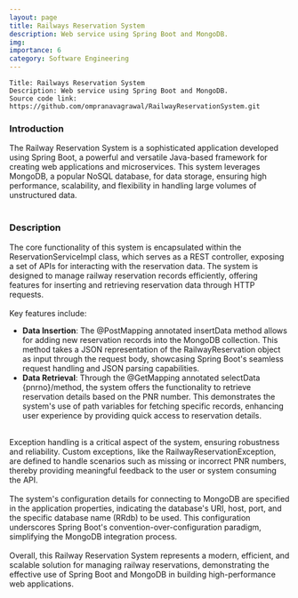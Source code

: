 ```yaml
---
layout: page
title: Railways Reservation System
description: Web service using Spring Boot and MongoDB.
img:
importance: 6
category: Software Engineering
---
```


    Title: Railways Reservation System
    Description: Web service using Spring Boot and MongoDB.
    Source code link: https://github.com/ompranavagrawal/RailwayReservationSystem.git

<div class="row"><h3>Introduction</h3></div>
<div class="row">
    The Railway Reservation System is a sophisticated application developed using Spring Boot, a powerful and versatile Java-based framework for creating web applications and microservices. This system leverages MongoDB, a popular NoSQL database, for data storage, ensuring high performance, scalability, and flexibility in handling large volumes of unstructured data.
</div><br>
<div class="row"><h3>Description</h3></div>
<div class="row">
    The core functionality of this system is encapsulated within the ReservationServiceImpl class, which serves as a REST controller, exposing a set of APIs for interacting with the reservation data. The system is designed to manage railway reservation records efficiently, offering features for inserting and retrieving reservation data through HTTP requests.
</div><br>
<div class="row">
Key features include:
    <ul>
        <li><b>Data Insertion</b>: The @PostMapping annotated insertData method allows for adding new reservation records into the MongoDB collection. This method takes a JSON representation of the RailwayReservation object as input through the request body, showcasing Spring Boot's seamless request handling and JSON parsing capabilities.</li>
        <li><b>Data Retrieval</b>: Through the @GetMapping annotated selectData {pnrno}/method, the system offers the functionality to retrieve reservation details based on the PNR number. This demonstrates the system's use of path variables for fetching specific records, enhancing user experience by providing quick access to reservation details.
        </li>
    </ul>
</div><br>
<div class="row">Exception handling is a critical aspect of the system, ensuring robustness and reliability. Custom exceptions, like the RailwayReservationException, are defined to handle scenarios such as missing or incorrect PNR numbers, thereby providing meaningful feedback to the user or system consuming the API.
</div><br>
<div class="row">The system's configuration details for connecting to MongoDB are specified in the application properties, indicating the database's URI, host, port, and the specific database name (RRdb) to be used. This configuration underscores Spring Boot's convention-over-configuration paradigm, simplifying the MongoDB integration process.</div><br>
<div class="row">
Overall, this Railway Reservation System represents a modern, efficient, and scalable solution for managing railway reservations, demonstrating the effective use of Spring Boot and MongoDB in building high-performance web applications.
</div><br>
    

